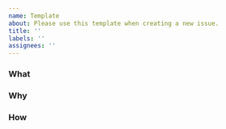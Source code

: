 ```yaml
---
name: Template
about: Please use this template when creating a new issue.
title: ''
labels: ''
assignees: ''
---
```


### What

### Why

### How
